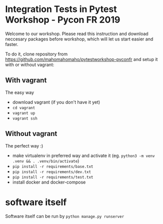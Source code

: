 # Integration Tests in Pytest Workshop - Pycon FR 2019

Welcome to our workshop. Please read this instruction and download neccesary packages before workshop, which will let us start easier and faster. 

To do it, clone repository from https://github.com/mahomahomaho/pytestworkshop-pyconfr and setup it with or without vagrant:

## With vagrant

The easy way

* download vagrant (if you don't have it yet)
* ```cd vagrant```
* ```vagrant up```
* ```vagrant ssh```

## Without vagrant 

The perfect way :)

* make virtualenv in preferred way and activate it (eg. ```python3 -m venv .venv && . .venv/bin/activate```)
* ```pip install -r requirements/base.txt```
* ```pip install -r requirements/dev.txt```
* ```pip install -r requirements/test.txt```
* install docker and docker-compose


# software itself

Software itself can be run by ```python manage.py runserver```
